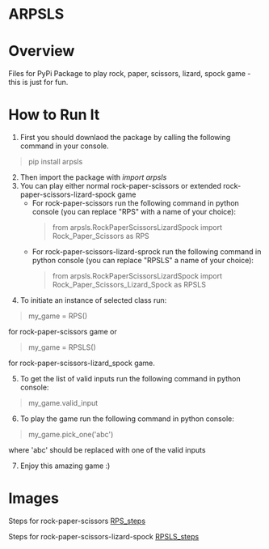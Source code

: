 # ARPSLS

# Overview
Files for PyPi Package to play rock, paper, scissors, lizard, spock game - this is just for fun.

# How to Run It
1) First you should downlaod the package by calling the following command in your console.
> pip install arpsls
2) Then import the package with *import arpsls*
3) You can play either normal rock-paper-scissors or extended rock-paper-scissors-lizard-spock game
	- For rock-paper-scissors run the following command in python console (you can replace "RPS" with a name of your choice):
		> from arpsls.RockPaperScissorsLizardSpock import Rock_Paper_Scissors as RPS
	- For rock-paper-scissors-lizard-sprock run the following command in python console (you can replace "RPSLS" a name of your choice):
		> from arpsls.RockPaperScissorsLizardSpock import Rock_Paper_Scissors_Lizard_Spock as RPSLS
4) To initiate an instance of selected class run:
> my_game = RPS()

for rock-paper-scissors game or
> my_game = RPSLS()

for rock-paper-scissors-lizard_spock game.

5) To get the list of valid inputs run the following command in python console:
> my_game.valid_input
6) To play the game run the following command in python console:
> my_game.pick_one('abc')

where 'abc' should be replaced with one of the valid inputs

7) Enjoy this amazing game :)

# Images
Steps for rock-paper-scissors
[RPS_steps](https://github.com/acp91/ARPSLS_game/blob/master/images/RPS_steps.png)

Steps for rock-paper-scissors-lizard-spock
[RPSLS_steps](https://github.com/acp91/ARPSLS_game/blob/master/images/RPSLS_steps.png)
